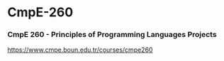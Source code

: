 # CmpE-260
### CmpE 260 - Principles of Programming Languages Projects
https://www.cmpe.boun.edu.tr/courses/cmpe260
